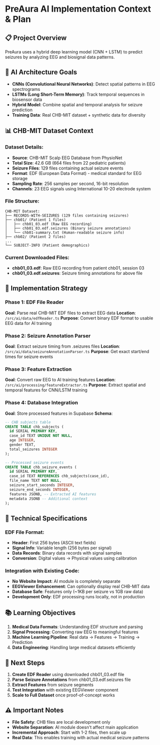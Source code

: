 # PreAura AI Implementation Context & Plan

## 📋 **Project Overview**
PreAura uses a hybrid deep learning model (CNN + LSTM) to predict seizures by analyzing EEG and biosignal data patterns.

## 🧠 **AI Architecture Goals**
- **CNNs (Convolutional Neural Networks)**: Detect spatial patterns in EEG spectrograms
- **LSTMs (Long Short-Term Memory)**: Track temporal sequences in biosensor data
- **Hybrid Model**: Combine spatial and temporal analysis for seizure prediction
- **Training Data**: Real CHB-MIT dataset + synthetic data for diversity

## 📊 **CHB-MIT Dataset Context**

### **Dataset Details:**
- **Source**: CHB-MIT Scalp EEG Database from PhysioNet
- **Total Size**: 42.6 GB (664 files from 22 pediatric patients)
- **Seizure Files**: 129 files containing actual seizure events
- **Format**: EDF (European Data Format) - medical standard for EEG storage
- **Sampling Rate**: 256 samples per second, 16-bit resolution
- **Channels**: 23 EEG signals using International 10-20 electrode system

### **File Structure:**
```
CHB-MIT Dataset:
├── RECORDS-WITH-SEIZURES (129 files containing seizures)
├── chb01/ (Patient 1 files)
│   ├── chb01_03.edf (Raw EEG recording)
│   ├── chb01_03.edf.seizures (Binary seizure annotations)
│   └── chb01-summary.txt (Human-readable seizure info)
├── chb02/ (Patient 2 files)
...
└── SUBJECT-INFO (Patient demographics)
```

### **Current Downloaded Files:**
- **chb01_03.edf**: Raw EEG recording from patient chb01, session 03
- **chb01_03.edf.seizures**: Seizure timing annotations for above file

## 🎯 **Implementation Strategy**

### **Phase 1: EDF File Reader**
**Goal**: Parse real CHB-MIT EDF files to extract EEG data
**Location**: `/src/ai/data/edfReader.ts`
**Purpose**: Convert binary EDF format to usable EEG data for AI training

### **Phase 2: Seizure Annotation Parser**
**Goal**: Extract seizure timing from .seizures files
**Location**: `/src/ai/data/seizureAnnotationParser.ts`
**Purpose**: Get exact start/end times for seizure events

### **Phase 3: Feature Extraction**
**Goal**: Convert raw EEG to AI training features
**Location**: `/src/ai/processing/featureExtractor.ts`
**Purpose**: Extract spatial and temporal features for CNN/LSTM training

### **Phase 4: Database Integration**
**Goal**: Store processed features in Supabase
**Schema**: 
```sql
-- CHB subjects table
CREATE TABLE chb_subjects (
  id SERIAL PRIMARY KEY,
  case_id TEXT UNIQUE NOT NULL,
  age INTEGER,
  gender TEXT,
  total_seizures INTEGER
);

-- Processed seizure events
CREATE TABLE chb_seizure_events (
  id SERIAL PRIMARY KEY,
  case_id TEXT REFERENCES chb_subjects(case_id),
  file_name TEXT NOT NULL,
  seizure_start_seconds INTEGER,
  seizure_end_seconds INTEGER,
  features JSONB, -- Extracted AI features
  metadata JSONB -- Additional context
);
```

## 🔧 **Technical Specifications**

### **EDF File Format:**
- **Header**: First 256 bytes (ASCII text fields)
- **Signal Info**: Variable length (256 bytes per signal)
- **Data Records**: Binary data records with signal samples
- **Conversion**: Digital values → Physical values using calibration

### **Integration with Existing Code:**
- **No Website Impact**: AI module is completely separate
- **EEGViewer Enhancement**: Can optionally display real CHB-MIT data
- **Database Safe**: Features only (~1KB per seizure vs 1GB raw data)
- **Development Only**: EDF processing runs locally, not in production

## 📚 **Learning Objectives**
1. **Medical Data Formats**: Understanding EDF structure and parsing
2. **Signal Processing**: Converting raw EEG to meaningful features
3. **Machine Learning Pipeline**: Real data → Features → Training → Prediction
4. **Data Engineering**: Handling large medical datasets efficiently

## 🚀 **Next Steps**
1. **Create EDF Reader** using downloaded chb01_03.edf file
2. **Parse Seizure Annotations** from chb01_03.edf.seizures file
3. **Extract Features** from seizure segments
4. **Test Integration** with existing EEGViewer component
5. **Scale to Full Dataset** once proof-of-concept works

## ⚠️ **Important Notes**
- **File Safety**: CHB files are local development only
- **Website Separation**: AI module doesn't affect main application
- **Incremental Approach**: Start with 1-2 files, then scale up
- **Real Data**: This enables training with actual medical seizure patterns

